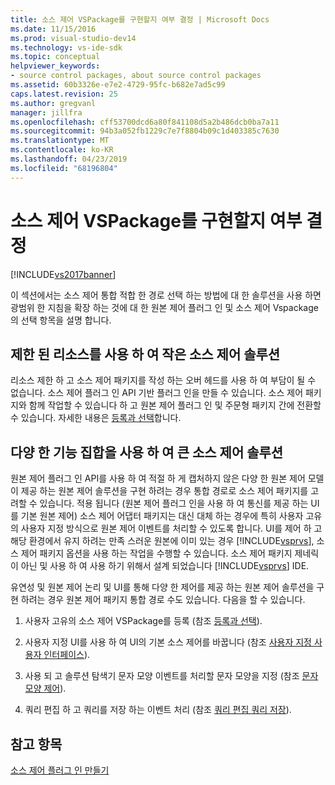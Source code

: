 ```yaml
---
title: 소스 제어 VSPackage를 구현할지 여부 결정 | Microsoft Docs
ms.date: 11/15/2016
ms.prod: visual-studio-dev14
ms.technology: vs-ide-sdk
ms.topic: conceptual
helpviewer_keywords:
- source control packages, about source control packages
ms.assetid: 60b3326e-e7e2-4729-95fc-b682e7ad5c99
caps.latest.revision: 25
ms.author: gregvanl
manager: jillfra
ms.openlocfilehash: cff53700dcd6a80f841108d5a2b486dcb0ba7a11
ms.sourcegitcommit: 94b3a052fb1229c7e7f8804b09c1d403385c7630
ms.translationtype: MT
ms.contentlocale: ko-KR
ms.lasthandoff: 04/23/2019
ms.locfileid: "68196804"
---
```

# <a name="determining-whether-to-implement-a-source-control-vspackage"></a>소스 제어 VSPackage를 구현할지 여부 결정
[!INCLUDE[vs2017banner](../../includes/vs2017banner.md)]

이 섹션에서는 소스 제어 통합 적합 한 경로 선택 하는 방법에 대 한 솔루션을 사용 하면 광범위 한 지침을 확장 하는 것에 대 한 원본 제어 플러그 인 및 소스 제어 Vspackage의 선택 항목을 설명 합니다.  
  
## <a name="small-source-control-solution-with-limited-resources"></a>제한 된 리소스를 사용 하 여 작은 소스 제어 솔루션  
 리소스 제한 하 고 소스 제어 패키지를 작성 하는 오버 헤드를 사용 하 여 부담이 될 수 없습니다. 소스 제어 플러그 인 API 기반 플러그 인을 만들 수 있습니다. 소스 제어 패키지와 함께 작업할 수 있습니다 하 고 원본 제어 플러그 인 및 주문형 패키지 간에 전환할 수 있습니다. 자세한 내용은 [등록과 선택](../../extensibility/internals/registration-and-selection-source-control-vspackage.md)합니다.  
  
## <a name="large-source-control-solution-with-a-rich-feature-set"></a>다양 한 기능 집합을 사용 하 여 큰 소스 제어 솔루션  
 원본 제어 플러그 인 API를 사용 하 여 적절 하 게 캡처하지 않은 다양 한 원본 제어 모델이 제공 하는 원본 제어 솔루션을 구현 하려는 경우 통합 경로로 소스 제어 패키지를 고려할 수 있습니다. 적용 됩니다 (원본 제어 플러그 인을 사용 하 여 통신를 제공 하는 UI를 기본 원본 제어) 소스 제어 어댑터 패키지는 대신 대체 하는 경우에 특히 사용자 고유의 사용자 지정 방식으로 원본 제어 이벤트를 처리할 수 있도록 합니다. UI를 제어 하 고 해당 환경에서 유지 하려는 만족 스러운 원본에 이미 있는 경우 [!INCLUDE[vsprvs](../../includes/vsprvs-md.md)], 소스 제어 패키지 옵션을 사용 하는 작업을 수행할 수 있습니다. 소스 제어 패키지 제네릭이 아닌 및 사용 하 여 사용 하기 위해서 설계 되었습니다 [!INCLUDE[vsprvs](../../includes/vsprvs-md.md)] IDE.  
  
 유연성 및 원본 제어 논리 및 UI를 통해 다양 한 제어를 제공 하는 원본 제어 솔루션을 구현 하려는 경우 원본 제어 패키지 통합 경로 수도 있습니다. 다음을 할 수 있습니다.  
  
1. 사용자 고유의 소스 제어 VSPackage를 등록 (참조 [등록과 선택](../../extensibility/internals/registration-and-selection-source-control-vspackage.md)).  
  
2. 사용자 지정 UI를 사용 하 여 UI의 기본 소스 제어를 바꿉니다 (참조 [사용자 지정 사용자 인터페이스](../../extensibility/internals/custom-user-interface-source-control-vspackage.md)).  
  
3. 사용 되 고 솔루션 탐색기 문자 모양 이벤트를 처리할 문자 모양을 지정 (참조 [문자 모양 제어](../../extensibility/internals/glyph-control-source-control-vspackage.md)).  
  
4. 쿼리 편집 하 고 쿼리를 저장 하는 이벤트 처리 (참조 [쿼리 편집 쿼리 저장](../../extensibility/internals/query-edit-query-save-source-control-vspackage.md)).  
  
## <a name="see-also"></a>참고 항목  
 [소스 제어 플러그 인 만들기](../../extensibility/internals/creating-a-source-control-plug-in.md)
